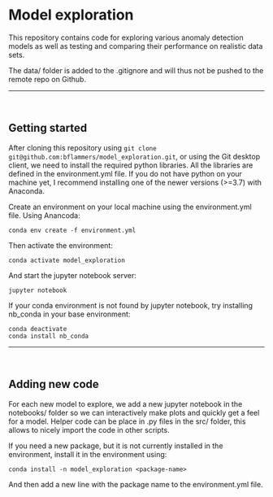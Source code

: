 # Model exploration
This repository contains code for exploring various anomaly detection models as well as testing and comparing their performance on realistic data sets. 

The data/ folder is added to the .gitignore and will thus not be pushed to the remote repo on Github.

***
<br/>

## Getting started

After cloning this repository using `git clone git@github.com:bflammers/model_exploration.git`, or using the Git desktop client, we need to install the required python libraries. All the libraries are defined in the environment.yml file. If you do not have python on your machine yet, I recommend installing one of the newer versions (>=3.7) with Anaconda. 

Create an environment on your local machine using the environment.yml file. Using Anancoda: 
```
conda env create -f environment.yml
```

Then activate the environment:
```
conda activate model_exploration
```

And start the jupyter notebook server:
```
jupyter notebook
```

If your conda environment is not found by jupyter notebook, try installing nb_conda in your base environment:
```
conda deactivate
conda install nb_conda
```

***
<br/>

## Adding new code

For each new model to explore, we add a new jupyter notebook in the notebooks/ folder so we can interactively make plots and quickly get a feel for a model. Helper code can be place in .py files in the src/ folder, this allows to nicely import the code in other scripts. 

If you need a new package, but it is not currently installed in the environment, install it in the environment using:
```
conda install -n model_exploration <package-name>
```
And then add a new line with the package name to the environment.yml file. 





